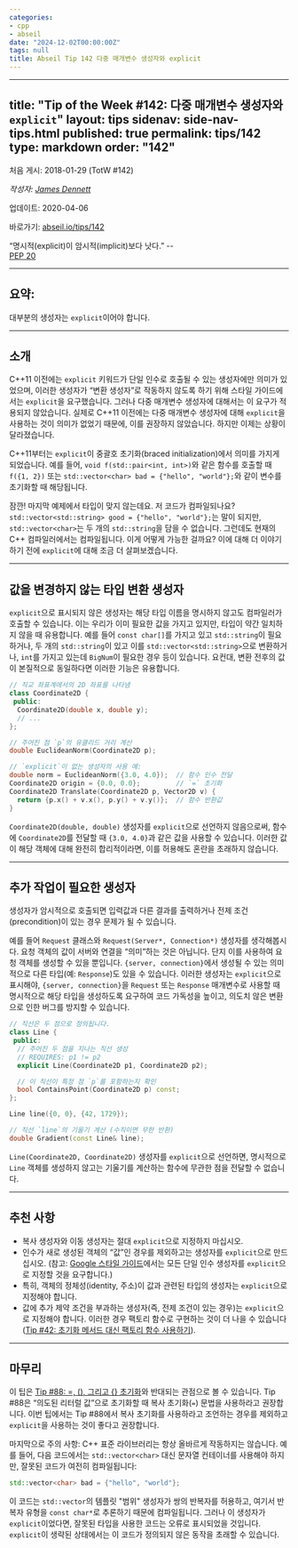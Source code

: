 ```yaml
---
categories:
- cpp
- abseil
date: "2024-12-02T00:00:00Z"
tags: null
title: Abseil Tip 142 다중 매개변수 생성자와 explicit
---
```

---
title: "Tip of the Week #142: 다중 매개변수 생성자와 <code>explicit</code>"
layout: tips
sidenav: side-nav-tips.html
published: true
permalink: tips/142
type: markdown
order: "142"
---

처음 게시: 2018-01-29 (TotW #142)

*작성자: [James Dennett](mailto:jdennett@google.com)*

업데이트: 2020-04-06

바로가기: [abseil.io/tips/142](https://abseil.io/tips/142)

“명시적(explicit)이 암시적(implicit)보다 낫다.” --  
[PEP 20](https://www.python.org/dev/peps/pep-0020/)

---

## 요약:

대부분의 생성자는 `explicit`이어야 합니다.

---

## 소개

C++11 이전에는 `explicit` 키워드가 단일 인수로 호출될 수 있는 생성자에만 의미가 있었으며, 이러한 생성자가 “변환 생성자”로 작동하지 않도록 하기 위해 스타일 가이드에서는 `explicit`을 요구했습니다. 그러나 다중 매개변수 생성자에 대해서는 이 요구가 적용되지 않았습니다. 실제로 C++11 이전에는 다중 매개변수 생성자에 대해 `explicit`을 사용하는 것이 의미가 없었기 때문에, 이를 권장하지 않았습니다. 하지만 이제는 상황이 달라졌습니다.

C++11부터는 `explicit`이 중괄호 초기화(braced initialization)에서 의미를 가지게 되었습니다. 예를 들어, `void f(std::pair<int, int>)`와 같은 함수를 호출할 때 `f({1, 2})` 또는 `std::vector<char> bad = {"hello", "world"};`와 같이 변수를 초기화할 때 해당됩니다.

잠깐! 마지막 예제에서 타입이 맞지 않는데요. 저 코드가 컴파일되나요? `std::vector<std::string> good = {"hello", "world"};`는 말이 되지만, `std::vector<char>`는 두 개의 `std::string`을 담을 수 없습니다. 그런데도 현재의 C++ 컴파일러에서는 컴파일됩니다. 이게 어떻게 가능한 걸까요? 이에 대해 더 이야기하기 전에 `explicit`에 대해 조금 더 살펴보겠습니다.

---

## 값을 변경하지 않는 타입 변환 생성자

`explicit`으로 표시되지 않은 생성자는 해당 타입 이름을 명시하지 않고도 컴파일러가 호출할 수 있습니다. 이는 우리가 이미 필요한 값을 가지고 있지만, 타입이 약간 일치하지 않을 때 유용합니다. 예를 들어 `const char[]`를 가지고 있고 `std::string`이 필요하거나, 두 개의 `std::string`이 있고 이를 `std::vector<std::string>`으로 변환하거나, `int`를 가지고 있는데 `BigNum`이 필요한 경우 등이 있습니다. 요컨대, 변환 전후의 값이 본질적으로 동일하다면 이러한 기능은 유용합니다.

```cpp
// 직교 좌표계에서의 2D 좌표를 나타냄
class Coordinate2D {
 public:
  Coordinate2D(double x, double y);
  // ...
};

// 주어진 점 `p`의 유클리드 거리 계산
double EuclideanNorm(Coordinate2D p);

// `explicit`이 없는 생성자의 사용 예:
double norm = EuclideanNorm({3.0, 4.0});  // 함수 인수 전달
Coordinate2D origin = {0.0, 0.0};         // `=` 초기화
Coordinate2D Translate(Coordinate2D p, Vector2D v) {
  return {p.x() + v.x(), p.y() + v.y()};  // 함수 반환값
}
```

`Coordinate2D(double, double)` 생성자를 `explicit`으로 선언하지 않음으로써, 함수에 `Coordinate2D`를 전달할 때 `{3.0, 4.0}`과 같은 값을 사용할 수 있습니다. 이러한 값이 해당 객체에 대해 완전히 합리적이라면, 이를 허용해도 혼란을 초래하지 않습니다.

---

## 추가 작업이 필요한 생성자

생성자가 암시적으로 호출되면 입력값과 다른 결과를 출력하거나 전제 조건(precondition)이 있는 경우 문제가 될 수 있습니다.

예를 들어 `Request` 클래스와 `Request(Server*, Connection*)` 생성자를 생각해봅시다. 요청 객체의 값이 서버와 연결을 “의미”하는 것은 아닙니다. 단지 이를 사용하여 요청 객체를 생성할 수 있을 뿐입니다. `{server, connection}`에서 생성될 수 있는 의미적으로 다른 타입(예: `Response`)도 있을 수 있습니다. 이러한 생성자는 `explicit`으로 표시해야, `{server, connection}`을 `Request` 또는 `Response` 매개변수로 사용할 때 명시적으로 해당 타입을 생성하도록 요구하여 코드 가독성을 높이고, 의도치 않은 변환으로 인한 버그를 방지할 수 있습니다.

```cpp
// 직선은 두 점으로 정의됩니다.
class Line {
 public:
  // 주어진 두 점을 지나는 직선 생성
  // REQUIRES: p1 != p2
  explicit Line(Coordinate2D p1, Coordinate2D p2);

  // 이 직선이 특정 점 `p`를 포함하는지 확인
  bool ContainsPoint(Coordinate2D p) const;
};

Line line({0, 0}, {42, 1729});

// 직선 `line`의 기울기 계산 (수직이면 무한 반환)
double Gradient(const Line& line);
```

`Line(Coordinate2D, Coordinate2D)` 생성자를 `explicit`으로 선언하면, 명시적으로 `Line` 객체를 생성하지 않고는 기울기를 계산하는 함수에 무관한 점을 전달할 수 없습니다. 

---

## 추천 사항

- 복사 생성자와 이동 생성자는 절대 `explicit`으로 지정하지 마십시오.
- 인수가 새로 생성된 객체의 “값”인 경우를 제외하고는 생성자를 `explicit`으로 만드십시오. (참고: [Google 스타일 가이드](https://google.github.io/styleguide/cppguide.html#Implicit_Conversions)에서는 모든 단일 인수 생성자를 `explicit`으로 지정할 것을 요구합니다.)
- 특히, 객체의 정체성(identity, 주소)이 값과 관련된 타입의 생성자는 `explicit`으로 지정해야 합니다.
- 값에 추가 제약 조건을 부과하는 생성자(즉, 전제 조건이 있는 경우)는 `explicit`으로 지정해야 합니다. 이러한 경우 팩토리 함수로 구현하는 것이 더 나을 수 있습니다([Tip #42: 초기화 메서드 대신 팩토리 함수 사용하기](/tips/42)).

---

## 마무리

이 팁은 [Tip #88: =, (), 그리고 {} 초기화](/tips/88#best-practices-for-initialization)와 반대되는 관점으로 볼 수 있습니다. Tip #88은 “의도된 리터럴 값”으로 초기화할 때 복사 초기화(`=`) 문법을 사용하라고 권장합니다. 이번 팁에서는 Tip #88에서 복사 초기화를 사용하라고 조언하는 경우를 제외하고 `explicit`을 사용하는 것이 좋다고 권장합니다.

마지막으로 주의 사항: C++ 표준 라이브러리는 항상 올바르게 작동하지는 않습니다. 예를 들어, 다음 코드에서는 `std::vector<char>` 대신 문자열 컨테이너를 사용해야 하지만, 잘못된 코드가 여전히 컴파일됩니다:

```cpp
std::vector<char> bad = {"hello", "world"};
```

이 코드는 `std::vector`의 템플릿 "범위" 생성자가 쌍의 반복자를 허용하고, 여기서 반복자 유형을 `const char*`로 추론하기 때문에 컴파일됩니다. 그러나 이 생성자가 `explicit`이었다면, 잘못된 타입을 사용한 코드는 오류로 표시되었을 것입니다. `explicit`이 생략된 상태에서는 이 코드가 정의되지 않은 동작을 초래할 수 있습니다.